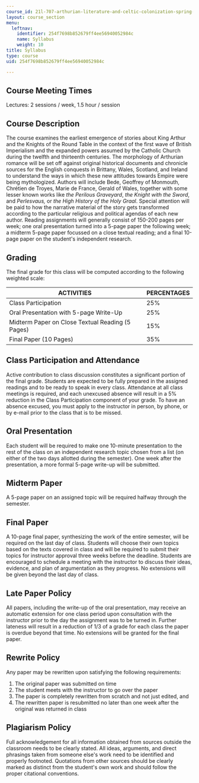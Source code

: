 ```yaml
---
course_id: 21l-707-arthurian-literature-and-celtic-colonization-spring-2005
layout: course_section
menu:
  leftnav:
    identifier: 254f7698b852679ff4ee56940052984c
    name: Syllabus
    weight: 10
title: Syllabus
type: course
uid: 254f7698b852679ff4ee56940052984c

---
```


Course Meeting Times
--------------------

Lectures: 2 sessions / week, 1.5 hour / session

Course Description
------------------

The course examines the earliest emergence of stories about King Arthur and the Knights of the Round Table in the context of the first wave of British Imperialism and the expanded powers assumed by the Catholic Church during the twelfth and thirteenth centuries. The morphology of Arthurian romance will be set off against original historical documents and chronicle sources for the English conquests in Brittany, Wales, Scotland, and Ireland to understand the ways in which these new attitudes towards Empire were being mythologized. Authors will include Bede, Geoffrey of Monmouth, Chrétien de Troyes, Marie de France, Gerald of Wales, together with some lesser known works like _the_ _Perilous Graveyard_, _the_ _Knight with the Sword_, and _Perlesvaus,_ or _the High History of the Holy Graal_. Special attention will be paid to how the narrative material of the story gets transformed according to the particular religious and political agendas of each new author. Reading assignments will generally consist of 150-200 pages per week; one oral presentation turned into a 5-page paper the following week; a midterm 5-page paper focussed on a close textual reading; and a final 10-page paper on the student's independent research.

Grading
-------

The final grade for this class will be computed according to the following weighted scale:

| ACTIVITIES | PERCENTAGES |
| --- | --- |
| Class Participation | 25% |
| Oral Presentation with 5-page Write-Up | 25% |
| Midterm Paper on Close Textual Reading (5 Pages) | 15% |
| Final Paper (10 Pages) | 35% 

Class Participation and Attendance
----------------------------------

Active contribution to class discussion constitutes a significant portion of the final grade. Students are expected to be fully prepared in the assigned readings and to be ready to speak in every class. Attendance at all class meetings is required, and each unexcused absence will result in a 5% reduction in the Class Participation component of your grade. To have an absence excused, you must apply to the instructor in person, by phone, or by e-mail prior to the class that is to be missed.

Oral Presentation
-----------------

Each student will be required to make one 10-minute presentation to the rest of the class on an independent research topic chosen from a list (on either of the two days allotted during the semester). One week after the presentation, a more formal 5-page write-up will be submitted.

Midterm Paper
-------------

A 5-page paper on an assigned topic will be required halfway through the semester.

Final Paper
-----------

A 10-page final paper, synthesizing the work of the entire semester, will be required on the last day of class. Students will choose their own topics based on the texts covered in class and will be required to submit their topics for instructor approval three weeks before the deadline. Students are encouraged to schedule a meeting with the instructor to discuss their ideas, evidence, and plan of argumentation as they progress. No extensions will be given beyond the last day of class.

Late Paper Policy
-----------------

All papers, including the write-up of the oral presentation, may receive an automatic extension for one class period upon consultation with the instructor prior to the day the assignment was to be turned in. Further lateness will result in a reduction of 1/3 of a grade for each class the paper is overdue beyond that time. No extensions will be granted for the final paper.

Rewrite Policy
--------------

Any paper may be rewritten upon satisfying the following requirements:

1.  The original paper was submitted on time
2.  The student meets with the instructor to go over the paper
3.  The paper is completely rewritten from scratch and not just edited, and
4.  The rewritten paper is resubmitted no later than one week after the original was returned in class

Plagiarism Policy
-----------------

Full acknowledgement for all information obtained from sources outside the classroom needs to be clearly stated. All ideas, arguments, and direct phrasings taken from someone else's work need to be identified and properly footnoted. Quotations from other sources should be clearly marked as distinct from the student's own work and should follow the proper citational conventions.